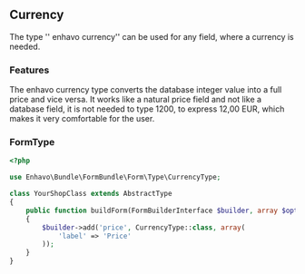 ## Currency

The type \'\' enhavo currency\'\' can be used for any field, where a
currency is needed.

### Features

The enhavo currency type converts the database integer value into a full
price and vice versa. It works like a natural price field and not like a
database field, it is not needed to type 1200, to express 12,00 EUR,
which makes it very comfortable for the user.

### FormType

```php
<?php

use Enhavo\Bundle\FormBundle\Form\Type\CurrencyType;

class YourShopClass extends AbstractType
{
    public function buildForm(FormBuilderInterface $builder, array $options)
    {
        $builder->add('price', CurrencyType::class, array(
            'label' => 'Price'
        ));
    }
}
```
